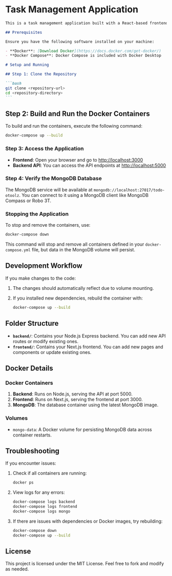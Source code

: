 # Task Management Application

````markdown
This is a task management application built with a React-based frontend and a Node.js Express backend, connected to a MongoDB database. The project is containerized using Docker for easier setup and deployment.

## Prerequisites

Ensure you have the following software installed on your machine:

- **Docker**: [Download Docker](https://docs.docker.com/get-docker/)
- **Docker Compose**: Docker Compose is included with Docker Desktop

# Setup and Running

## Step 1: Clone the Repository

```bash
git clone <repository-url>
cd <repository-directory>
```
````

## Step 2: Build and Run the Docker Containers

To build and run the containers, execute the following command:

```bash
docker-compose up --build
```

### Step 3: Access the Application

- **Frontend**: Open your browser and go to [http://localhost:3000](http://localhost:3000)
- **Backend API**: You can access the API endpoints at [http://localhost:5000](http://localhost:5000)

### Step 4: Verify the MongoDB Database

The MongoDB service will be available at `mongodb://localhost:27017/todo-otoolz`. You can connect to it using a MongoDB client like MongoDB Compass or Robo 3T.

### Stopping the Application

To stop and remove the containers, use:

```bash
docker-compose down
```

This command will stop and remove all containers defined in your `docker-compose.yml` file, but data in the MongoDB volume will persist.

## Development Workflow

If you make changes to the code:

1. The changes should automatically reflect due to volume mounting.
2. If you installed new dependencies, rebuild the container with:

   ```bash
   docker-compose up --build
   ```

## Folder Structure

- **`backend/`**: Contains your Node.js Express backend. You can add new API routes or modify existing ones.
- **`frontend/`**: Contains your Next.js frontend. You can add new pages and components or update existing ones.

## Docker Details

### Docker Containers

1. **Backend**: Runs on Node.js, serving the API at port 5000.
2. **Frontend**: Runs on Next.js, serving the frontend at port 3000.
3. **MongoDB**: The database container using the latest MongoDB image.

### Volumes

- `mongo-data`: A Docker volume for persisting MongoDB data across container restarts.

## Troubleshooting

If you encounter issues:

1. Check if all containers are running:

   ```bash
   docker ps
   ```

2. View logs for any errors:

   ```bash
   docker-compose logs backend
   docker-compose logs frontend
   docker-compose logs mongo
   ```

3. If there are issues with dependencies or Docker images, try rebuilding:

   ```bash
   docker-compose down
   docker-compose up --build
   ```

## License

This project is licensed under the MIT License. Feel free to fork and modify as needed.
